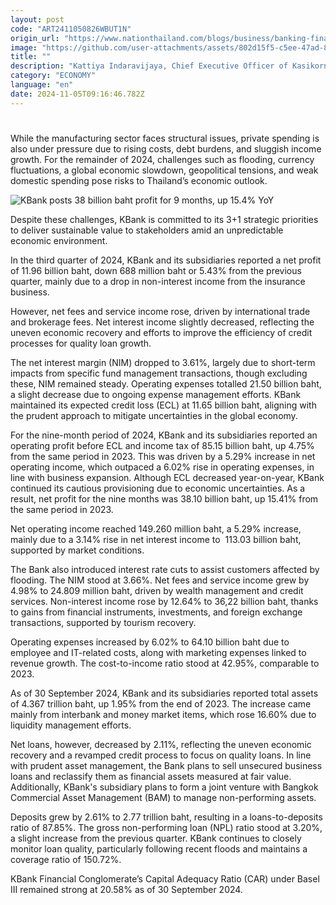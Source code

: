```yaml
---
layout: post
code: "ART2411050826WBUT1N"
origin_url: "https://www.nationthailand.com/blogs/business/banking-finance/40042558"
image: "https://github.com/user-attachments/assets/802d15f5-c5ee-47ad-85e6-eeef163a35e6"
title: ""
description: "Kattiya Indaravijaya, Chief Executive Officer of Kasikornbank, noted that Thailand’s economy showed uneven recovery in the third quarter of 2024."
category: "ECONOMY"
language: "en"
date: 2024-11-05T09:16:46.782Z
---
```


# 









While the manufacturing sector faces structural issues, private spending is also under pressure due to rising costs, debt burdens, and sluggish income growth. For the remainder of 2024, challenges such as flooding, currency fluctuations, a global economic slowdown, geopolitical tensions, and weak domestic spending pose risks to Thailand’s economic outlook.

  ![KBank posts 38 billion baht profit for 9 months, up 15.4% YoY](https://github.com/user-attachments/assets/2d200f6f-fd85-4493-bbb4-0d7175f4707b)

Despite these challenges, KBank is committed to its 3+1 strategic priorities to deliver sustainable value to stakeholders amid an unpredictable economic environment.

In the third quarter of 2024, KBank and its subsidiaries reported a net profit of 11.96 billion baht, down 688 million baht or 5.43% from the previous quarter, mainly due to a drop in non-interest income from the insurance business.

However, net fees and service income rose, driven by international trade and brokerage fees. Net interest income slightly decreased, reflecting the uneven economic recovery and efforts to improve the efficiency of credit processes for quality loan growth.

The net interest margin (NIM) dropped to 3.61%, largely due to short-term impacts from specific fund management transactions, though excluding these, NIM remained steady. Operating expenses totalled 21.50 billion baht, a slight decrease due to ongoing expense management efforts. KBank maintained its expected credit loss (ECL) at 11.65 billion baht, aligning with the prudent approach to mitigate uncertainties in the global economy.

For the nine-month period of 2024, KBank and its subsidiaries reported an operating profit before ECL and income tax of 85.15 billion baht, up 4.75% from the same period in 2023. This was driven by a 5.29% increase in net operating income, which outpaced a 6.02% rise in operating expenses, in line with business expansion. Although ECL decreased year-on-year, KBank continued its cautious provisioning due to economic uncertainties. As a result, net profit for the nine months was 38.10 billion baht, up 15.41% from the same period in 2023.

Net operating income reached 149.260 million baht, a 5.29% increase, mainly due to a 3.14% rise in net interest income to  113.03 billion baht, supported by market conditions.

The Bank also introduced interest rate cuts to assist customers affected by flooding. The NIM stood at 3.66%. Net fees and service income grew by 4.98% to 24.809 million baht, driven by wealth management and credit services. Non-interest income rose by 12.64% to 36,22 billion baht, thanks to gains from financial instruments, investments, and foreign exchange transactions, supported by tourism recovery.

Operating expenses increased by 6.02% to 64.10 billion baht due to employee and IT-related costs, along with marketing expenses linked to revenue growth. The cost-to-income ratio stood at 42.95%, comparable to 2023.

As of 30 September 2024, KBank and its subsidiaries reported total assets of 4.367 trillion baht, up 1.95% from the end of 2023. The increase came mainly from interbank and money market items, which rose 16.60% due to liquidity management efforts.

Net loans, however, decreased by 2.11%, reflecting the uneven economic recovery and a revamped credit process to focus on quality loans. In line with prudent asset management, the Bank plans to sell unsecured business loans and reclassify them as financial assets measured at fair value. Additionally, KBank's subsidiary plans to form a joint venture with Bangkok Commercial Asset Management (BAM) to manage non-performing assets.

Deposits grew by 2.61% to 2.77 trillion baht, resulting in a loans-to-deposits ratio of 87.85%. The gross non-performing loan (NPL) ratio stood at 3.20%, a slight increase from the previous quarter. KBank continues to closely monitor loan quality, particularly following recent floods and maintains a coverage ratio of 150.72%.

KBank Financial Conglomerate’s Capital Adequacy Ratio (CAR) under Basel III remained strong at 20.58% as of 30 September 2024.